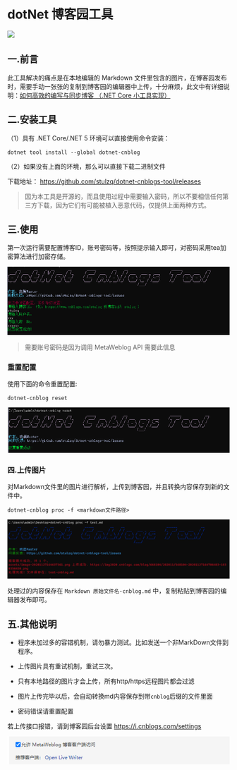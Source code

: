 # dotNet 博客园工具 

[![](https://img.shields.io/nuget/v/dotnet-cnblog.svg?style=flat-square&label=nuget)](https://www.nuget.org/packages/dotnet-cnblog)

## 一.前言

此工具解决的痛点是在本地编辑的 Markdown 文件里包含的图片，在博客园发布时，需要手动一张张的复制到博客园的编辑器中上传，十分麻烦，此文中有详细说明：[如何高效的编写与同步博客 （.NET Core 小工具实现）](https://www.cnblogs.com/stulzq/p/9043632.html)

## 二.安装工具

（1）具有 .NET Core/.NET 5 环境可以直接使用命令安装：

````shell
dotnet tool install --global dotnet-cnblog
````

（2）如果没有上面的环境，那么可以直接下载二进制文件 

下载地址： https://github.com/stulzq/dotnet-cnblogs-tool/releases

> 因为本工具是开源的，而且使用过程中需要输入密码，所以不要相信任何第三方下载，因为它们有可能被植入恶意代码，仅提供上面两种方式。

## 三.使用

第一次运行需要配置博客ID，账号密码等，按照提示输入即可，对密码采用tea加密算法进行加密存储。

![](assets/668104-20201127164440482-852371747.png)

>需要账号密码是因为调用 MetaWeblog API 需要此信息

### 重置配置

使用下面的命令重置配置:

````shell
dotnet-cnblog reset
````
![](assets/668104-20201127164512348-139991479.png)

### 四.上传图片

对Markdown文件里的图片进行解析，上传到博客园，并且转换内容保存到新的文件中。

````shell
dotnet-cnblog proc -f <markdown文件路径>
````
![](assets/668104-20201127164728833-2082113229.png)

处理过的内容保存在 `Markdown 原始文件名-cnblog.md` 中，复制粘贴到博客园的编辑器发布即可。

## 五.其他说明

- 程序未加过多的容错机制，请勿暴力测试。比如发送一个非MarkDown文件到程序。

- 上传图片具有重试机制，重试三次。

- 只有本地路径的图片才会上传，所有http/https远程图片都会过滤

- 图片上传完毕以后，会自动转换md内容保存到带`cnblog`后缀的文件里面

- 密码错误请重置配置

若上传接口报错，请到博客园后台设置  https://i.cnblogs.com/settings

![](assets/668104-20201127164901378-1830341075.png)



